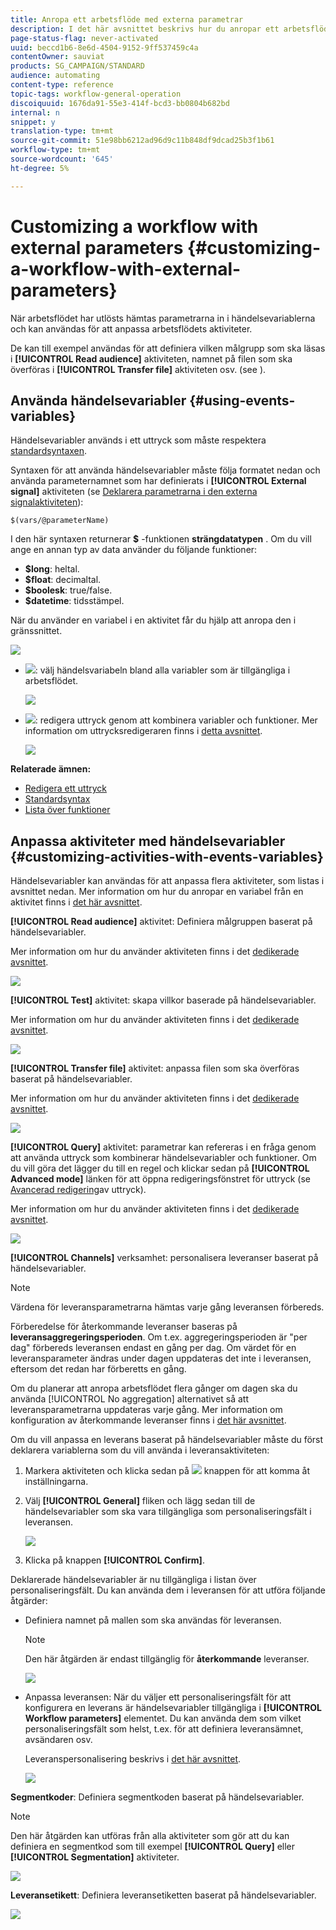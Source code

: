 ```yaml
---
title: Anropa ett arbetsflöde med externa parametrar
description: I det här avsnittet beskrivs hur du anropar ett arbetsflöde med externa parametrar.
page-status-flag: never-activated
uuid: beccd1b6-8e6d-4504-9152-9ff537459c4a
contentOwner: sauviat
products: SG_CAMPAIGN/STANDARD
audience: automating
content-type: reference
topic-tags: workflow-general-operation
discoiquuid: 1676da91-55e3-414f-bcd3-bb0804b682bd
internal: n
snippet: y
translation-type: tm+mt
source-git-commit: 51e98bb6212ad96d9c11b848df9dcad25b3f1b61
workflow-type: tm+mt
source-wordcount: '645'
ht-degree: 5%

---
```



# Customizing a workflow with external parameters {#customizing-a-workflow-with-external-parameters}

När arbetsflödet har utlösts hämtas parametrarna in i händelsevariablerna och kan användas för att anpassa arbetsflödets aktiviteter.

De kan till exempel användas för att definiera vilken målgrupp som ska läsas i **[!UICONTROL Read audience]** aktiviteten, namnet på filen som ska överföras i **[!UICONTROL Transfer file]** aktiviteten osv. (see [](../../automating/using/customizing-workflow-external-parameters.md)).

## Använda händelsevariabler {#using-events-variables}

Händelsevariabler används i ett uttryck som måste respektera [standardsyntaxen](../../automating/using/advanced-expression-editing.md#standard-syntax).

Syntaxen för att använda händelsevariabler måste följa formatet nedan och använda parameternamnet som har definierats i **[!UICONTROL External signal]** aktiviteten (se [Deklarera parametrarna i den externa signalaktiviteten](../../automating/using/declaring-parameters-external-signal.md)):

```
$(vars/@parameterName)
```

I den här syntaxen returnerar **$** -funktionen **strängdatatypen** . Om du vill ange en annan typ av data använder du följande funktioner:

* **$long**: heltal.
* **$float**: decimaltal.
* **$boolesk**: true/false.
* **$datetime**: tidsstämpel.

När du använder en variabel i en aktivitet får du hjälp att anropa den i gränssnittet.

![](assets/extsignal_callparameter.png)

* ![](assets/extsignal_picker.png): välj händelsvariabeln bland alla variabler som är tillgängliga i arbetsflödet.

   ![](assets/wkf_test_activity_variables.png)

* ![](assets/extsignal_expression_editor.png): redigera uttryck genom att kombinera variabler och funktioner.  Mer information om uttrycksredigeraren finns i [detta avsnittet](../../automating/using/advanced-expression-editing.md).

   ![](assets/wkf_test_activity_variables_expression.png)

**Relaterade ämnen:**

* [Redigera ett uttryck](../../automating/using/advanced-expression-editing.md#edit-an-expression)
* [Standardsyntax](../../automating/using/advanced-expression-editing.md#standard-syntax)
* [Lista över funktioner](../../automating/using/list-of-functions.md)

## Anpassa aktiviteter med händelsevariabler {#customizing-activities-with-events-variables}

Händelsevariabler kan användas för att anpassa flera aktiviteter, som listas i avsnittet nedan. Mer information om hur du anropar en variabel från en aktivitet finns i [det här avsnittet](../../automating/using/customizing-workflow-external-parameters.md#using-events-variables).

**[!UICONTROL Read audience]** aktivitet: Definiera målgruppen baserat på händelsevariabler.

Mer information om hur du använder aktiviteten finns i det [dedikerade avsnittet](../../automating/using/read-audience.md).

![](assets/extsignal_activities_audience.png)

**[!UICONTROL Test]** aktivitet: skapa villkor baserade på händelsevariabler.

Mer information om hur du använder aktiviteten finns i det [dedikerade avsnittet](../../automating/using/test.md).

![](assets/extsignal_activities_test.png)

**[!UICONTROL Transfer file]** aktivitet: anpassa filen som ska överföras baserat på händelsevariabler.

Mer information om hur du använder aktiviteten finns i det [dedikerade avsnittet](../../automating/using/transfer-file.md).

![](assets/extsignal_activities_transfer.png)

**[!UICONTROL Query]** aktivitet: parametrar kan refereras i en fråga genom att använda uttryck som kombinerar händelsevariabler och funktioner. Om du vill göra det lägger du till en regel och klickar sedan på **[!UICONTROL Advanced mode]** länken för att öppna redigeringsfönstret för uttryck (se [Avancerad redigering](../../automating/using/advanced-expression-editing.md)av uttryck).

Mer information om hur du använder aktiviteten finns i det [dedikerade avsnittet](../../automating/using/query.md).

![](assets/extsignal_activities_query.png)

**[!UICONTROL Channels]** verksamhet: personalisera leveranser baserat på händelsevariabler.

>[!NOTE]
>
>Värdena för leveransparametrarna hämtas varje gång leveransen förbereds.
>
>Förberedelse för återkommande leveranser baseras på **leveransaggregeringsperioden**. Om t.ex. aggregeringsperioden är &quot;per dag&quot; förbereds leveransen endast en gång per dag. Om värdet för en leveransparameter ändras under dagen uppdateras det inte i leveransen, eftersom det redan har förberetts en gång.
>
>Om du planerar att anropa arbetsflödet flera gånger om dagen ska du använda [!UICONTROL No aggregation] alternativet så att leveransparametrarna uppdateras varje gång. Mer information om konfiguration av återkommande leveranser finns i [det här avsnittet](/help/automating/using/email-delivery.md#configuration).

Om du vill anpassa en leverans baserat på händelsevariabler måste du först deklarera variablerna som du vill använda i leveransaktiviteten:

1. Markera aktiviteten och klicka sedan på ![](assets/dlv_activity_params-24px.png) knappen för att komma åt inställningarna.
1. Välj **[!UICONTROL General]** fliken och lägg sedan till de händelsevariabler som ska vara tillgängliga som personaliseringsfält i leveransen.

   ![](assets/extsignal_activities_delivery.png)

1. Klicka på knappen **[!UICONTROL Confirm]**.

Deklarerade händelsevariabler är nu tillgängliga i listan över personaliseringsfält. Du kan använda dem i leveransen för att utföra följande åtgärder:

* Definiera namnet på mallen som ska användas för leveransen.

   >[!NOTE]
   >
   >Den här åtgärden är endast tillgänglig för **återkommande** leveranser.

   ![](assets/extsignal_activities_template.png)

* Anpassa leveransen: När du väljer ett personaliseringsfält för att konfigurera en leverans är händelsevariabler tillgängliga i **[!UICONTROL Workflow parameters]** elementet. Du kan använda dem som vilket personaliseringsfält som helst, t.ex. för att definiera leveransämnet, avsändaren osv.

   Leveranspersonalisering beskrivs i [det här avsnittet](../../designing/using/personalization.md).

   ![](assets/extsignal_activities_perso.png)

**Segmentkoder**: Definiera segmentkoden baserat på händelsevariabler.

>[!NOTE]
>
>Den här åtgärden kan utföras från alla aktiviteter som gör att du kan definiera en segmentkod som till exempel **[!UICONTROL Query]** eller **[!UICONTROL Segmentation]** aktiviteter.

![](assets/extsignal_activities_segment.png)

**Leveransetikett**: Definiera leveransetiketten baserat på händelsevariabler.

![](assets/extsignal_activities_label.png)
